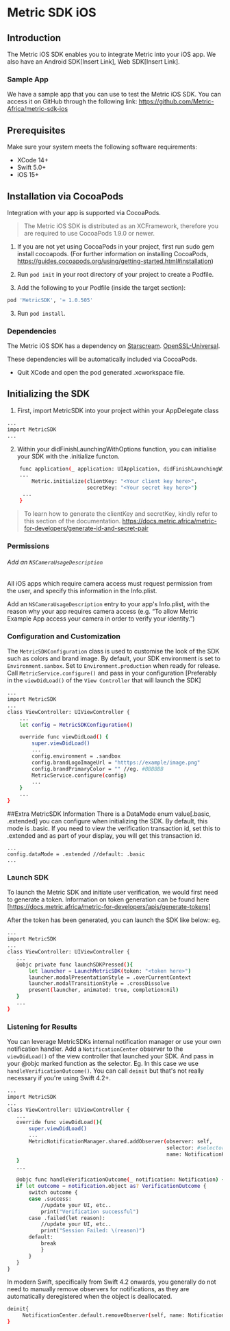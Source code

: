 # Metric SDK iOS

## Introduction
The Metric iOS SDK enables you to integrate Metric into your iOS app. We also have an Android SDK[Insert Link], Web SDK[Insert Link].

### Sample App
We have a sample app that you can use to test the Metric iOS SDK. You can access it on GitHub through the following link: https://github.com/Metric-Africa/metric-sdk-ios

## Prerequisites
Make sure your system meets the following software requirements:
 - XCode 14+
- Swift 5.0+
- iOS 15+

## Installation via CocoaPods 
Integration with your app is supported via CocoaPods.

> The Metric iOS SDK is distributed as an XCFramework,
> therefore you are required
> to use CocoaPods 1.9.0 or newer.

1. If you are not yet using CocoaPods in your project, first run sudo gem install cocoapods. (For further information on installing CocoaPods, https://guides.cocoapods.org/using/getting-started.html#installation)
2.  Run `pod init` in your root directory of your project to create a Podfile.

2. Add the following to your Podfile (inside the target section):

```sh
pod 'MetricSDK', '= 1.0.505'
```
3. Run `pod install`.

### Dependencies
The Metric iOS SDK has a dependency on 
[Starscream](https://github.com/daltoniam/Starscream). 
[OpenSSL-Universal](https://github.com/krzyzanowskim/OpenSSL). 

These dependencies will be automatically included via CocoaPods.

 - Quit XCode and open the pod generated .xcworkspace file.

## Initializing the SDK

1. First, import MetricSDK into your project within your AppDelegate class

```sh
...
import MetricSDK
...
```

2. Within your didFinishLaunchingWithOptions function, you can initialise your SDK with the .initialize functon.

```sh
    func application(_ application: UIApplication, didFinishLaunchingWithOptions launchOptions: [UIApplication.LaunchOptionsKey: Any]?) -> Bool {
    ...
        Metric.initialize(clientKey: "<Your client key here>",
                          secretKey: "<Your secret key here>")
     ...
    }
```

> To learn how to generate the clientKey and secretKey,
> kindly refer to this section of the documentation.
> https://docs.metric.africa/metric-for-developers/generate-id-and-secret-pair

### Permissions

###### Add an `NSCameraUsageDescription`

All iOS apps which require camera access must request permission from the user, and specify this information in the Info.plist.

Add an `NSCameraUsageDescription` entry to your app's Info.plist, with the reason why your app requires camera access (e.g. “To allow Metric Example App access your camera in order to verify your identity.”)

### Configuration and Customization
The `MetricSDKConfiguration` class is used to customise the look of the SDK such as colors and brand image. By default, your 
SDK environment is set to `Environment.sanbox`. Set to `Environment.production` when ready for release.
Call `MetricService.configure()` and pass in your configuration [Preferably in the `viewDidLoad()` of the `View Controller` that will launch the SDK] 

```sh
...
import MetricSDK
...
class ViewController: UIViewController {
    ...
    let config = MetricSDKConfiguration()

    override func viewDidLoad() {
        super.viewDidLoad()
        ...
        config.environment = .sandbox
        config.brandLogoImageUrl = "htttps://example/image.png"
        config.brandPrimaryColor = "" //eg. #BBBBBB
        MetricService.configure(config)
        ...
    }
    ...
}
```

##Extra MetricSDK Information
There is a DataMode enum value[.basic, .extended] you can configure when initializing the SDK.
By default, this mode is .basic. If you need to view the verification transaction id, set this to .extended
and as part of your display, you will get this transaction id.
```
...
config.dataMode = .extended //default: .basic
...
```


### Launch SDK
To launch the Metric SDK and initiate user verification, we would first need to generate a token. Information on token generation can be found here [https://docs.metric.africa/metric-for-developers/apis/generate-tokens]

After the token has been generated, you can launch the SDK like below:
 eg.
 
 ```sh
...
import MetricSDK
...
class ViewController: UIViewController {
    ...
    @objc private func launchSDKPressed(){
        let launcher = LaunchMetricSDK(token: "<token here>")
        launcher.modalPresentationStyle = .overCurrentContext
        launcher.modalTransitionStyle = .crossDissolve
        present(launcher, animated: true, completion:nil)
    }
    ...
}
```
 
 ### Listening for Results
 You can leverage MetricSDKs internal notification manager or use your own notification handler. Add a `NotificationCenter` observer to the `viewDidLoad()` of the view controller that launched your SDK. And pass in your @objc marked function as the selector. Eg. In this case we use `handleVerificationOutcome()`. You can call `deinit` but that's not really necessary if you're using Swift 4.2+.
 
 ```sh
...
import MetricSDK
...
class ViewController: UIViewController {
    ...
    override func viewDidLoad(){
        super.viewDidLoad()
        ...
        MetricNotificationManager.shared.addObserver(observer: self,
                                                     selector: #selector(handleVerificationOutcome),
                                                     name: NotificationKeys.VERIFICATION_COMPLETE)
    }
    ...
    
    @objc func handleVerificationOutcome(_ notification: Notification) {
    if let outcome = notification.object as? VerificationOutcome {
        switch outcome {
        case .success:
            //update your UI, etc..
            print("Verification successful")
        case .failed(let reason):
            //update your UI, etc..
            print("Session Failed: \(reason)")
        default:
            break
            }
        }
    }
}
```

In modern Swift, specifically from Swift 4.2 onwards, you generally do not need to manually remove observers for notifications, as they are automatically deregistered when the object is deallocated.

```sh
deinit{
     NotificationCenter.default.removeObserver(self, name: NotificationKeys.VERIFICATION_COMPLETE, object: nil)
}
```



